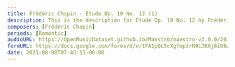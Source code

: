 ```yaml
---
title: Frédéric Chopin - Etude Op. 10 No. 12 (1)
description: This is the description for Etude Op. 10 No. 12 by Frédéric Chopin
composers: [Frédéric Chopin]
periods: [Romantic]
audioURL: https://OpenMusicDataset.github.io/Maestro/maestro-v3.0.0/2015/MIDI-Unprocessed_R1_D1-1-8_mid--AUDIO-from_mp3_05_R1_2015_wav--4.midi
formURL: https://docs.google.com/forms/d/e/1FAIpQLScXgfmpJrN9L3K6j8iO6wk5MdzfgBZCcFDPJFtit2kIO-wldA/viewform
date: 2021-08-08T07:43:13-06:00
---
```

